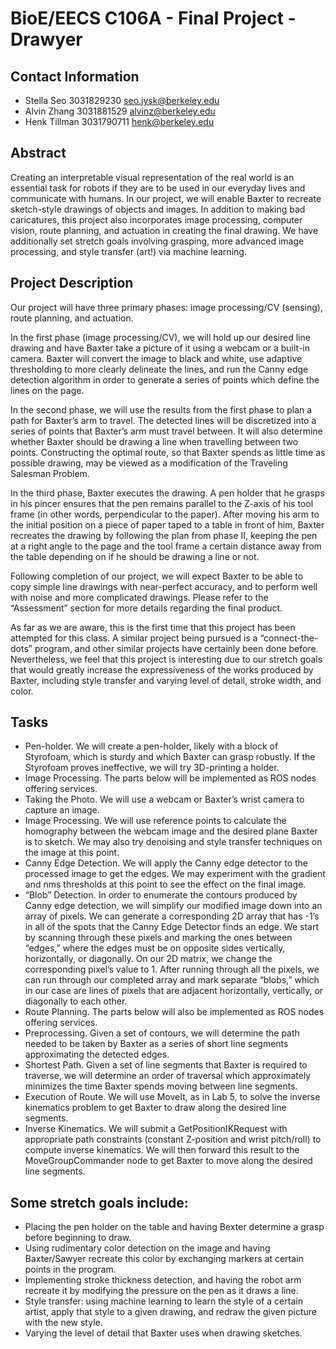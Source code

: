 # BioE/EECS C106A - Final Project - Drawyer 
## Contact Information
- Stella Seo      3031829230      seo.jysk@berkeley.edu 
- Alvin Zhang     3031881529      alvinz@berkeley.edu
- Henk Tillman    3031790711      henk@berkeley.edu

## Abstract
Creating an interpretable visual representation of the real world is an essential task for robots if they are to be used in our everyday lives and communicate with humans. In our project, we will enable Baxter to recreate sketch-style drawings of objects and images. In addition to making bad caricatures, this project also incorporates image processing, computer vision, route planning, and actuation in creating the final drawing. We have additionally set stretch goals involving grasping, more advanced image processing, and style transfer (art!) via machine learning.

## Project Description
Our project will have three primary phases: image processing/CV (sensing), route planning, and actuation.

In the first phase (image processing/CV), we will hold up our desired line drawing and have Baxter take a picture of it using a webcam or a built-in camera. Baxter will convert the image to black and white, use adaptive thresholding to more clearly delineate the lines, and run the Canny edge detection algorithm in order to generate a series of points which define the lines on the page. 

In the second phase, we will use the results from the first phase to plan a path for Baxter’s arm to travel. The detected lines will be discretized into a series of points that Baxter’s arm must travel between. It will also determine whether Baxter should be drawing a line when travelling between two points. Constructing the optimal route, so that Baxter spends as little time as possible drawing, may be viewed as a modification of the Traveling Salesman Problem.

In the third phase, Baxter executes the drawing. A pen holder that he grasps in his pincer ensures that the pen remains parallel to the Z-axis of his tool frame (in other words, perpendicular to the paper). After moving his arm to the initial position on a piece of paper taped to a table in front of him, Baxter recreates the drawing by following the plan from phase II, keeping the pen at a right angle to the page and the tool frame a certain distance away from the table depending on if he should be drawing a line or not.

Following completion of our project, we will expect Baxter to be able to copy simple line drawings with near-perfect accuracy, and to perform well with noise and more complicated drawings. Please refer to the “Assessment” section for more details regarding the final product.

As far as we are aware, this is the first time that this project has been attempted for this class. A similar project being pursued is a “connect-the-dots” program, and other similar projects have certainly been done before. Nevertheless, we feel that this project is interesting due to our stretch goals that would greatly increase the expressiveness of the works produced by Baxter, including style transfer and varying level of detail, stroke width, and color.

## Tasks
- Pen-holder. We will create a pen-holder, likely with a block of Styrofoam, which is sturdy and which Baxter can grasp robustly. If the Styrofoam proves ineffective, we will try 3D-printing a holder.
- Image Processing. The parts below will be implemented as ROS nodes offering services.
- Taking the Photo. We will use a webcam or Baxter’s wrist camera to capture an image. 
- Image Processing. We will use reference points to calculate the homography between the webcam image and the desired plane Baxter is to sketch. We may also try denoising and style transfer techniques on the image at this point.
- Canny Edge Detection. We will apply the Canny edge detector to the processed image to get the edges. We may experiment with the gradient and nms thresholds at this point to see the effect on the final image.
- “Blob” Detection. In order to enumerate the contours produced by Canny edge detection, we will simplify our modified image down into an array of pixels. We can generate a corresponding 2D array that has -1’s in all of the spots that the Canny Edge Detector finds an edge. We start by scanning through these pixels and marking the ones between “edges,” where the edges must be on opposite sides vertically, horizontally, or diagonally. On our 2D matrix, we change the corresponding pixel’s value to 1. After running through all the pixels, we can run through our completed array and mark separate “blobs,” which in our case are lines of pixels that are adjacent horizontally, vertically, or diagonally to each other. 
- Route Planning.  The parts below will also be implemented as ROS nodes offering services.
- Preprocessing. Given a set of contours, we will determine the path needed to be taken by Baxter as a series of short line segments approximating the detected edges.
- Shortest Path. Given a set of line segments that Baxter is required to traverse, we will determine an order of traversal which approximately minimizes the time Baxter spends moving between line segments.
- Execution of Route. We will use MoveIt, as in Lab 5, to solve the inverse kinematics problem to get Baxter to draw along the desired line segments.
- Inverse Kinematics. We will submit a GetPositionIKRequest with appropriate path constraints (constant Z-position and wrist pitch/roll) to compute inverse kinematics. We will then forward this result to the MoveGroupCommander node to get Baxter to move along the desired line segments.

## Some stretch goals include:
- Placing the pen holder on the table and having Bexter determine a grasp before beginning to draw.
- Using rudimentary color detection on the image and having Baxter/Sawyer recreate this color by exchanging markers at certain points in the program.
- Implementing stroke thickness detection, and having the robot arm recreate it by modifying the pressure on the pen as it draws a line.
- Style transfer: using machine learning to learn the style of a certain artist, apply that style to a given drawing, and redraw the given picture with the new style.
- Varying the level of detail that Baxter uses when drawing sketches.
